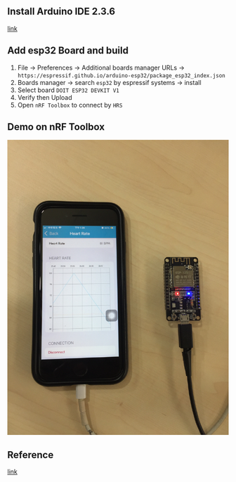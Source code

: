 ## Install Arduino IDE 2.3.6
[link](https://www.arduino.cc/en/software/)  

## Add esp32 Board and build
1. File -> Preferences -> Additional boards manager URLs -> `https://espressif.github.io/arduino-esp32/package_esp32_index.json`  
2. Boards manager -> search `esp32` by espressif systems -> install  
3. Select board `DOIT ESP32 DEVKIT V1`  
4. Verify then Upload  
5. Open `nRF Toolbox` to connect by `HRS`  

## Demo on nRF Toolbox
![IMAGE ALT TEXT HERE](./img/IMG_9004.JPG)  

## Reference
[link](https://github.com/rikard-engstrom/esp32-ble-hrm-garmin.git)  
